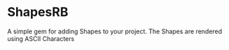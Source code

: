 # ShapesRB
A simple gem for adding Shapes to your project. The Shapes are rendered using ASCII Characters
